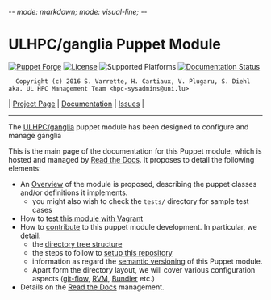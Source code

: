 -*- mode: markdown; mode: visual-line;  -*-

# ULHPC/ganglia Puppet Module 

[![Puppet Forge](http://img.shields.io/puppetforge/v/ULHPC/ganglia.svg)](https://forge.puppetlabs.com/ULHPC/ganglia)
[![License](http://img.shields.io/:license-GPL3.0-blue.svg)](LICENSE)
![Supported Platforms](http://img.shields.io/badge/platform-debian-lightgrey.svg)
[![Documentation Status](https://readthedocs.org/projects/ulhpc-puppet-ganglia/badge/?version=latest)](https://readthedocs.org/projects/ulhpc-puppet-ganglia/?badge=latest)

      Copyright (c) 2016 S. Varrette, H. Cartiaux, V. Plugaru, S. Diehl aka. UL HPC Management Team <hpc-sysadmins@uni.lu>

| [Project Page](https://github.com/ULHPC/puppet-ganglia) | [Documentation](http://ulhpc-puppet-ganglia.readthedocs.org/en/latest/) | [Issues](https://github.com/ULHPC/puppet-ganglia/issues) |


-----------
The [ULHPC/ganglia](https://github.com/ULHPC/puppet-ganglia) puppet module has been designed to configure and manage ganglia

This is the main page of the documentation for this Puppet module, which is hosted and managed by [Read the Docs](http://ulhpc-ganglia.readthedocs.org/en/latest/).
It proposes to detail the following elements:

* An [Overview](overview.md) of the module is proposed, describing the puppet classes and/or definitions it implements.
     - you might also wish to check the `tests/` directory for sample test cases 
* How to [test this module with Vagrant](vagrant.md)
* How to [contribute](contributing/index.md) to this puppet module development. In particular, we detail:
     - the [directory tree structure](contributing/layout.md)
	 - the steps to follow to [setup this repository](contributing/setup.md)
	 - information as regard the [semantic versioning](contributing/versioning.md) of this Puppet module. 
     - Apart form the directory layout, we will cover various configuration aspects ([git-flow](https://github.com/nvie/gitflow), [RVM](https://rvm.io/), [Bundler](http://bundler.io/) etc.)
* Details on the [Read the Docs](http://ulhpc-puppet-ganglia.readthedocs.org/en/latest/) management.


